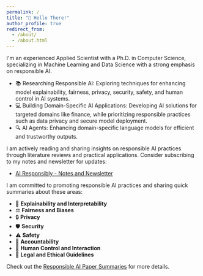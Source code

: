 ```yaml
---
permalink: /
title: "👋 Hello There!"
author_profile: true
redirect_from: 
  - /about/
  - /about.html
---
```


I'm an experienced Applied Scientist with a Ph.D. in Computer Science, specializing in Machine Learning and Data Science with a strong emphasis on responsible AI. 

- 📚 Researching Responsible AI: Exploring techniques for enhancing model explainability, fairness, privacy, security, safety, and human control in AI systems.
- 💻 Building Domain-Specific AI Applications: Developing AI solutions for targeted domains like finance, while prioritizing responsible practices such as data privacy and secure model deployment.
- 🔍 AI Agents: Enhancing domain-specific language models for efficient and trustworthy outputs.

I am actively reading and sharing insights on responsible AI practices through literature reviews and practical applications. Consider subscribing to my notes and newsletter for updates:
- [AI Responsibly - Notes and Newsletter](https://airesponsibly.substack.com/)


I am committed to promoting responsible AI practices and sharing quick summaries about these areas:

- 🔬 **Explainability and Interpretability**
- ⚖️ **Fairness and Biases**
- 🔒 **Privacy**
- 🛡️ **Security**
- ⚠️ **Safety**
- 📜 **Accountability**
- 👥 **Human Control and Interaction**
- 📏 **Legal and Ethical Guidelines**

Check out the [Responsible AI Paper Summaries](https://github.com/AIResponsibly/PaperSummaries) for more details.  

<!-- 
Feel free to connect with me on:
- [LinkedIn](your-linkedin-url)
- [GitHub](your-github-url)
- [Twitter](your-twitter-url) -->
